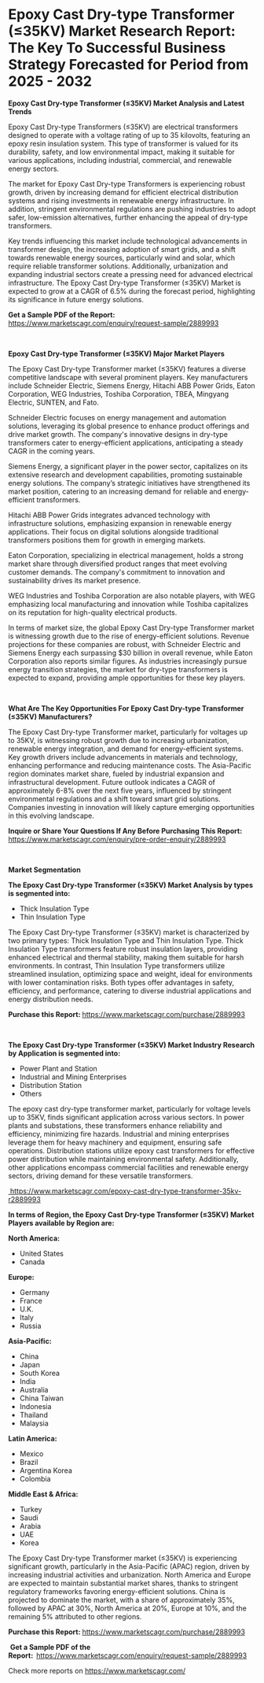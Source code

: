 <p><h1>Epoxy Cast Dry-type Transformer (≤35KV) Market Research Report: The Key To Successful Business Strategy Forecasted for Period from 2025 - 2032</h1></p><p><strong>Epoxy Cast Dry-type Transformer (≤35KV) Market Analysis and Latest Trends</strong></p>
<p><p>Epoxy Cast Dry-type Transformers (≤35KV) are electrical transformers designed to operate with a voltage rating of up to 35 kilovolts, featuring an epoxy resin insulation system. This type of transformer is valued for its durability, safety, and low environmental impact, making it suitable for various applications, including industrial, commercial, and renewable energy sectors. </p><p>The market for Epoxy Cast Dry-type Transformers is experiencing robust growth, driven by increasing demand for efficient electrical distribution systems and rising investments in renewable energy infrastructure. In addition, stringent environmental regulations are pushing industries to adopt safer, low-emission alternatives, further enhancing the appeal of dry-type transformers. </p><p>Key trends influencing this market include technological advancements in transformer design, the increasing adoption of smart grids, and a shift towards renewable energy sources, particularly wind and solar, which require reliable transformer solutions. Additionally, urbanization and expanding industrial sectors create a pressing need for advanced electrical infrastructure. The Epoxy Cast Dry-type Transformer (≤35KV) Market is expected to grow at a CAGR of 6.5% during the forecast period, highlighting its significance in future energy solutions.</p></p>
<p><strong>Get a Sample PDF of the Report:&nbsp;</strong> <a href="https://www.marketscagr.com/enquiry/request-sample/2889993?utm_campaign=2337&utm_medium=2&utm_source=Github&utm_content=ia&utm_term=14032025&utm_id=epoxy-cast-dry-type-transformer-35kv">https://www.marketscagr.com/enquiry/request-sample/2889993</a></p>
<p>&nbsp;</p>
<p><strong>Epoxy Cast Dry-type Transformer (≤35KV) Major Market Players</strong></p>
<p><p>The Epoxy Cast Dry-type Transformer market (≤35KV) features a diverse competitive landscape with several prominent players. Key manufacturers include Schneider Electric, Siemens Energy, Hitachi ABB Power Grids, Eaton Corporation, WEG Industries, Toshiba Corporation, TBEA, Mingyang Electric, SUNTEN, and Fato. </p><p>Schneider Electric focuses on energy management and automation solutions, leveraging its global presence to enhance product offerings and drive market growth. The company's innovative designs in dry-type transformers cater to energy-efficient applications, anticipating a steady CAGR in the coming years.</p><p>Siemens Energy, a significant player in the power sector, capitalizes on its extensive research and development capabilities, promoting sustainable energy solutions. The company’s strategic initiatives have strengthened its market position, catering to an increasing demand for reliable and energy-efficient transformers.</p><p>Hitachi ABB Power Grids integrates advanced technology with infrastructure solutions, emphasizing expansion in renewable energy applications. Their focus on digital solutions alongside traditional transformers positions them for growth in emerging markets.</p><p>Eaton Corporation, specializing in electrical management, holds a strong market share through diversified product ranges that meet evolving customer demands. The company's commitment to innovation and sustainability drives its market presence.</p><p>WEG Industries and Toshiba Corporation are also notable players, with WEG emphasizing local manufacturing and innovation while Toshiba capitalizes on its reputation for high-quality electrical products.</p><p>In terms of market size, the global Epoxy Cast Dry-type Transformer market is witnessing growth due to the rise of energy-efficient solutions. Revenue projections for these companies are robust, with Schneider Electric and Siemens Energy each surpassing $30 billion in overall revenue, while Eaton Corporation also reports similar figures. As industries increasingly pursue energy transition strategies, the market for dry-type transformers is expected to expand, providing ample opportunities for these key players.</p></p>
<p>&nbsp;</p>
<p><strong>What Are The Key Opportunities For Epoxy Cast Dry-type Transformer (≤35KV) Manufacturers?</strong></p>
<p><p>The Epoxy Cast Dry-type Transformer market, particularly for voltages up to 35KV, is witnessing robust growth due to increasing urbanization, renewable energy integration, and demand for energy-efficient systems. Key growth drivers include advancements in materials and technology, enhancing performance and reducing maintenance costs. The Asia-Pacific region dominates market share, fueled by industrial expansion and infrastructural development. Future outlook indicates a CAGR of approximately 6-8% over the next five years, influenced by stringent environmental regulations and a shift toward smart grid solutions. Companies investing in innovation will likely capture emerging opportunities in this evolving landscape.</p></p>
<p><strong>Inquire or Share Your Questions If Any Before Purchasing This Report:</strong> <a href="https://www.marketscagr.com/enquiry/pre-order-enquiry/2889993?utm_campaign=2337&utm_medium=2&utm_source=Github&utm_content=ia&utm_term=14032025&utm_id=epoxy-cast-dry-type-transformer-35kv">https://www.marketscagr.com/enquiry/pre-order-enquiry/2889993</a></p>
<p>&nbsp;</p>
<p><strong>Market Segmentation</strong></p>
<p><strong>The Epoxy Cast Dry-type Transformer (≤35KV) Market Analysis by types is segmented into:</strong></p>
<p><ul><li>Thick Insulation Type</li><li>Thin Insulation Type</li></ul></p>
<p><p>The Epoxy Cast Dry-type Transformer (≤35KV) market is characterized by two primary types: Thick Insulation Type and Thin Insulation Type. Thick Insulation Type transformers feature robust insulation layers, providing enhanced electrical and thermal stability, making them suitable for harsh environments. In contrast, Thin Insulation Type transformers utilize streamlined insulation, optimizing space and weight, ideal for environments with lower contamination risks. Both types offer advantages in safety, efficiency, and performance, catering to diverse industrial applications and energy distribution needs.</p></p>
<p><strong>Purchase this Report:&nbsp;</strong><a href="https://www.marketscagr.com/purchase/2889993?utm_campaign=2337&utm_medium=2&utm_source=Github&utm_content=ia&utm_term=14032025&utm_id=epoxy-cast-dry-type-transformer-35kv">https://www.marketscagr.com/purchase/2889993</a></p>
<p>&nbsp;</p>
<p><strong>The Epoxy Cast Dry-type Transformer (≤35KV) Market Industry Research by Application is segmented into:</strong></p>
<p><ul><li>Power Plant and Station</li><li>Industrial and Mining Enterprises</li><li>Distribution Station</li><li>Others</li></ul></p>
<p><p>The epoxy cast dry-type transformer market, particularly for voltage levels up to 35KV, finds significant application across various sectors. In power plants and substations, these transformers enhance reliability and efficiency, minimizing fire hazards. Industrial and mining enterprises leverage them for heavy machinery and equipment, ensuring safe operations. Distribution stations utilize epoxy cast transformers for effective power distribution while maintaining environmental safety. Additionally, other applications encompass commercial facilities and renewable energy sectors, driving demand for these versatile transformers.</p></p>
<p><a href="https://www.marketscagr.com/epoxy-cast-dry-type-transformer-35kv-r2889993?utm_campaign=2337&utm_medium=2&utm_source=Github&utm_content=ia&utm_term=14032025&utm_id=epoxy-cast-dry-type-transformer-35kv">&nbsp;https://www.marketscagr.com/epoxy-cast-dry-type-transformer-35kv-r2889993</a></p>
<p><strong>In terms of Region, the Epoxy Cast Dry-type Transformer (≤35KV) Market Players available by Region are:</strong></p>
<p>
    <p> <strong> North America: </strong>
        <ul>
            <li>United States</li>
            <li>Canada</li>
        </ul>
        </p> 
    <p> <strong> Europe: </strong>
        <ul>
            <li>Germany</li>
            <li>France</li>
            <li>U.K.</li>
            <li>Italy</li>
            <li>Russia</li>
        </ul>
        </p> 
    <p> <strong> Asia-Pacific: </strong>
        <ul>
            <li>China</li>
            <li>Japan</li>
            <li>South Korea</li>
            <li>India</li>
            <li>Australia</li>
            <li>China Taiwan</li>
            <li>Indonesia</li>
            <li>Thailand</li>
            <li>Malaysia</li>
        </ul>
        </p> 
    <p> <strong> Latin America: </strong>
        <ul>
            <li>Mexico</li>
            <li>Brazil</li>
            <li>Argentina Korea</li>
            <li>Colombia</li>
        </ul>
        </p> 
    <p> <strong> Middle East & Africa: </strong>
        <ul>
            <li>Turkey</li>
            <li>Saudi</li>
            <li>Arabia</li>
            <li>UAE</li>
            <li>Korea</li>
        </ul>
    </p>
    </p>
<p><p>The Epoxy Cast Dry-type Transformer market (≤35KV) is experiencing significant growth, particularly in the Asia-Pacific (APAC) region, driven by increasing industrial activities and urbanization. North America and Europe are expected to maintain substantial market shares, thanks to stringent regulatory frameworks favoring energy-efficient solutions. China is projected to dominate the market, with a share of approximately 35%, followed by APAC at 30%, North America at 20%, Europe at 10%, and the remaining 5% attributed to other regions.</p></p>
<p><strong>Purchase this Report: </strong><a href="https://www.marketscagr.com/purchase/2889993?utm_campaign=2337&utm_medium=2&utm_source=Github&utm_content=ia&utm_term=14032025&utm_id=epoxy-cast-dry-type-transformer-35kv">https://www.marketscagr.com/purchase/2889993</a></p>
<p>&nbsp;<strong>Get a Sample PDF of the Report:&nbsp;&nbsp;</strong><a href="https://www.marketscagr.com/enquiry/request-sample/2889993?utm_campaign=2337&utm_medium=2&utm_source=Github&utm_content=ia&utm_term=14032025&utm_id=epoxy-cast-dry-type-transformer-35kv">https://www.marketscagr.com/enquiry/request-sample/2889993</a></p>
<p><strong></strong></p>
<p>Check more reports on <a href="https://www.marketscagr.com/?utm_campaign=2337&utm_medium=2&utm_source=Github&utm_content=ia&utm_term=14032025&utm_id=epoxy-cast-dry-type-transformer-35kv">https://www.marketscagr.com/</a></p>